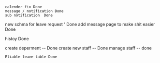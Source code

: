     calender fix Done
    message / notification Done
    sub notification  Done 

new schma for leave request ' Done
add message page to make shit easier Done

histoy  Done

create deperment -- Done
create new staff -- Done
manage staff -- done

    Eliable leave table Done